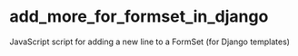 # add_more_for_formset_in_django
JavaScript script for adding a new line to a FormSet (for Django templates)
